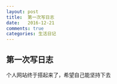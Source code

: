 ```yaml
---
layout: post
title:  第一次写日志
date:   2016-12-21
comments: true
categories: 生活日记
---
```


## 第一次写日志

个人网站终于搭起来了，希望自己能坚持下去